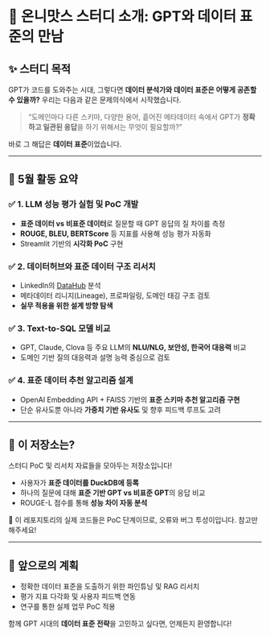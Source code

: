 # 🧠 온니맛스 스터디 소개: GPT와 데이터 표준의 만남

## ✨ 스터디 목적

GPT가 코드를 도와주는 시대, 그렇다면 **데이터 분석가와 데이터 표준은 어떻게 공존할 수 있을까?**
우리는 다음과 같은 문제의식에서 시작했습니다.

> “도메인마다 다른 스키마, 다양한 용어, 흩어진 메타데이터 속에서
> GPT가 **정확하고 일관된 응답**을 하기 위해서는 무엇이 필요할까?”

바로 그 해답은 **데이터 표준**이었습니다.

---

## 📅 5월 활동 요약

### ✅ 1. LLM 성능 평가 실험 및 PoC 개발

* **표준 데이터 vs 비표준 데이터**로 질문할 때 GPT 응답의 질 차이를 측정
* **ROUGE, BLEU, BERTScore** 등 지표를 사용해 성능 평가 자동화
* Streamlit 기반의 **시각화 PoC** 구현

### ✅ 2. 데이터허브와 표준 데이터 구조 리서치

* LinkedIn의 [DataHub](https://datahubproject.io/) 분석
* 메타데이터 리니지(Lineage), 프로파일링, 도메인 태깅 구조 검토
* **실무 적용을 위한 설계 방향 탐색**

### ✅ 3. Text-to-SQL 모델 비교

* GPT, Claude, Clova 등 주요 LLM의 **NLU/NLG, 보안성, 한국어 대응력** 비교
* 도메인 기반 질의 대응력과 설명 능력 중심으로 검토

### ✅ 4. 표준 데이터 추천 알고리즘 설계

* OpenAI Embedding API + FAISS 기반의 **표준 스키마 추천 알고리즘 구현**
* 단순 유사도뿐 아니라 **가중치 기반 유사도** 및 향후 피드백 루프도 고려

---

## 🔧 이 저장소는?

스터디 PoC 및 리서치 자료들을 모아두는 저장소입니다!

* 사용자가 **표준 데이터를 DuckDB에 등록**
* 하나의 질문에 대해 **표준 기반 GPT vs 비표준 GPT**의 응답 비교
* ROUGE-L 점수를 통해 **성능 차이 자동 분석**

📂 이 레포지토리의 실제 코드들은 PoC 단계이므로, 오류와 버그 투성이입니다. 참고만 해주세요!

---

## 🙌 앞으로의 계획

* 정확한 데이터 표준을 도출하기 위한 파인튜닝 및 RAG 리서치
* 평가 지표 다각화 및 사용자 피드백 연동
* 연구를 통한 실제 업무 PoC 적용

함께 GPT 시대의 **데이터 표준 전략**을 고민하고 싶다면, 언제든지 환영합니다!


